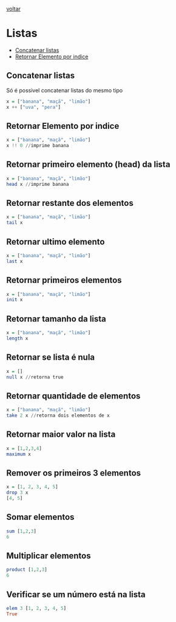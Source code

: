[voltar](README.md)

# Listas

- [Concatenar listas](#concatenar-listas)
- [Retornar Elemento por indice](#retornar-elemento-por-indice)

## Concatenar listas
Só é possivel concatenar listas do mesmo tipo

```haskell
x = ["banana", "maçã", "limão"]
x ++ ["uva", "pera"]
```

## Retornar Elemento por indice 
```haskell
x = ["banana", "maçã", "limão"]
x !! 0 //imprime banana
```

## Retornar primeiro elemento (head) da lista

```haskell
x = ["banana", "maçã", "limão"]
head x //imprime banana
```

## Retornar restante dos elementos

```haskell
x = ["banana", "maçã", "limão"]
tail x
```

## Retornar ultimo elemento 
```haskell
x = ["banana", "maçã", "limão"]
last x
```

## Retornar primeiros elementos 
```haskell
x = ["banana", "maçã", "limão"]
init x
```

## Retornar tamanho da lista
```haskell
x = ["banana", "maçã", "limão"]
length x
```

## Retornar se lista é nula
```haskell
x = []
null x //retorna true
```

## Retornar quantidade de elementos
```haskell
x = ["banana", "maçã", "limão"]
take 2 x //retorna dois elementos de x
```

## Retornar maior valor na lista
```haskell
x = [1,2,3,4]
maximum x
```

## Remover os primeiros 3 elementos
```haskell
x = [1, 2, 3, 4, 5]
drop 3 x
[4, 5]
```

## Somar elementos
```haskell
sum [1,2,3]
6
```

## Multiplicar elementos
```haskell
product [1,2,3]
6
```

## Verificar se um número está na lista
```haskell
elem 3 [1, 2, 3, 4, 5]
True
```

